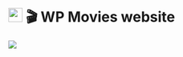 # <img src="https://skillicons.dev/icons?i=wordpress" width="28" /> 🎬 WP Movies website

<img src="https://skillicons.dev/icons?i=wordpress,php,html,css,js,git,github,vscode,photoshop,canva" />
